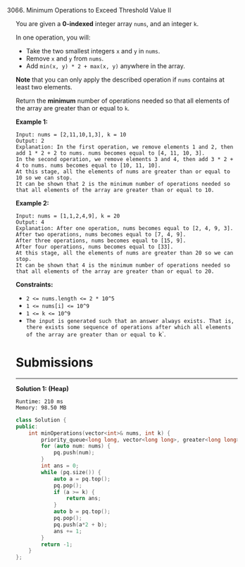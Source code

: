 3066. Minimum Operations to Exceed Threshold Value II

You are given a **0-indexed** integer array `nums`, and an integer `k`.

In one operation, you will:

* Take the two smallest integers `x` and `y` in `nums`.
* Remove `x` and `y` from `nums`.
* Add `min(x, y) * 2 + max(x, y)` anywhere in the array.

**Note** that you can only apply the described operation if `nums` contains at least two elements.

Return the **minimum** number of operations needed so that all elements of the array are greater than or equal to `k`.

 

**Example 1:**
```
Input: nums = [2,11,10,1,3], k = 10
Output: 2
Explanation: In the first operation, we remove elements 1 and 2, then add 1 * 2 + 2 to nums. nums becomes equal to [4, 11, 10, 3].
In the second operation, we remove elements 3 and 4, then add 3 * 2 + 4 to nums. nums becomes equal to [10, 11, 10].
At this stage, all the elements of nums are greater than or equal to 10 so we can stop.
It can be shown that 2 is the minimum number of operations needed so that all elements of the array are greater than or equal to 10.
```

**Example 2:**
```
Input: nums = [1,1,2,4,9], k = 20
Output: 4
Explanation: After one operation, nums becomes equal to [2, 4, 9, 3].
After two operations, nums becomes equal to [7, 4, 9].
After three operations, nums becomes equal to [15, 9].
After four operations, nums becomes equal to [33].
At this stage, all the elements of nums are greater than 20 so we can stop.
It can be shown that 4 is the minimum number of operations needed so that all elements of the array are greater than or equal to 20.
```

**Constraints:**

* `2 <= nums.length <= 2 * 10^5`
* `1 <= nums[i] <= 10^9`
* `1 <= k <= 10^9`
* `The input is generated such that an answer always exists. That is, there exists some sequence of operations after which all elements of the array are greater than or equal to `k`.

# Submissions
---
**Solution 1: (Heap)**
```
Runtime: 210 ms
Memory: 98.50 MB
```
```c++
class Solution {
public:
    int minOperations(vector<int>& nums, int k) {
        priority_queue<long long, vector<long long>, greater<long long>> pq;
        for (auto num: nums) {
            pq.push(num);
        }
        int ans = 0;
        while (pq.size()) {
            auto a = pq.top();
            pq.pop();
            if (a >= k) {
                return ans;
            }
            auto b = pq.top();
            pq.pop();
            pq.push(a*2 + b);
            ans += 1;
        }
        return -1;
    }
};
```
